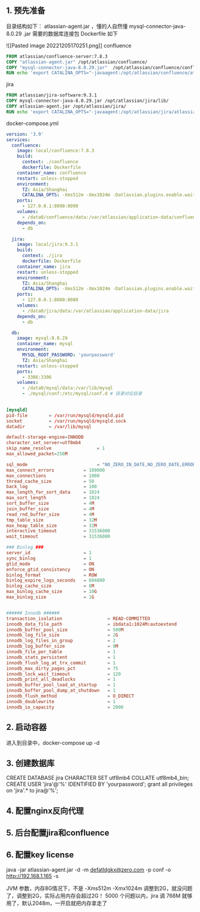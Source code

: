 ## 1. 预先准备
目录结构如下：
atlassian-agent.jar ，懂的人自然懂
mysql-connector-java-8.0.29 .jar   需要的数据库连接包
Dockerfile 如下

![[Pasted image 20221205170251.png]]
confluence
```dockerfile
FROM atlassian/confluence-server:7.8.3
COPY "atlassian-agent.jar" /opt/atlassian/confluence/
COPY "mysql-connector-java-8.0.29.jar"  /opt/atlassian/confluence/confluence/WEB-INF/lib/
RUN echo 'export CATALINA_OPTS="-javaagent:/opt/atlassian/confluence/atlassian-agent.jar ${CATALINA_OPTS}"' >> /opt/atlassian/confluence/bin/setenv.sh
```
jira
```dockerfile
FROM atlassian/jira-software:9.3.1
COPY mysql-connector-java-8.0.29.jar /opt/atlassian/jira/lib/
COPY atlassian-agent.jar /opt/atlassian/jira/
RUN echo 'export CATALINA_OPTS="-javaagent:/opt/atlassian/jira/atlassian-agent.jar ${CATALINA_OPTS}"' >> /opt/atlassian/jira/bin/setenv.sh

```
docker-compose.yml
```yml
version: '3.9'
services:
  confluence:
    image: local/confluence:7.8.3
    build:
      context: ./confluence
      dockerfile: Dockerfile
    container_name: confluence
    restart: unless-stopped
    environment:
      TZ: Asia/Shanghai
      CATALINA_OPTS: -Xms512m -Xmx1024m -Datlassian.plugins.enable.wait=300
    ports:
      - 127.0.0.1:8090:8090
    volumes:
      - /data0/confluence/data:/var/atlassian/application-data/confluence
    depends_on:
      - db

  jira:
    image: local/jira:9.3.1 
    build:
      context: ./jira
      dockerfile: Dockerfile
    container_name: jira
    restart: unless-stopped
    environment:
      TZ: Asia/Shanghai
      CATALINA_OPTS: -Xms512m -Xmx1024m -Datlassian.plugins.enable.wait=300
    ports:
      - 127.0.0.1:8080:8080
    volumes:
      - /data0/jira/data:/var/atlassian/application-data/jira
    depends_on:
      - db

  db:
    image: mysql:8.0.29
    container_name: mysql
    environment:
      MYSQL_ROOT_PASSWORD: 'yourpassword'
      TZ: Asia/Shanghai
    restart: unless-stopped
    ports:
      - 3306:3306
    volumes:
      - /data0/mysql/data:/var/lib/mysql
      - ./mysql/conf:/etc/mysql/conf.d # 目录对应目录
 
```

```cnf
[mysqld]
pid-file        = /var/run/mysqld/mysqld.pid
socket          = /var/run/mysqld/mysqld.sock
datadir         = /var/lib/mysql

default-storage-engine=INNODB
character_set_server=utf8mb4
skip_name_resolve                 = 1
max_allowed_packet=256M

sql_mode                          = "NO_ZERO_IN_DATE,NO_ZERO_DATE,ERROR_FOR_DIVISION_BY_ZERO,NO_ENGINE_SUBSTITUTION"
max_connect_errors           = 100000
max_connections              = 1000
thread_cache_size            = 50
back_log                     = 100
max_length_for_sort_data     = 1024
max_sort_length              = 1024
sort_buffer_size             = 4M
join_buffer_size             = 4M
read_rnd_buffer_size         = 4M
tmp_table_size               = 32M
max_heap_table_size          = 32M
interactive_timeout          = 31536000
wait_timeout                 = 31536000

### Binlog ###
server_id                    = 1
sync_binlog                  = 1
gtid_mode                    = ON
enforce_gtid_consistency     = ON
binlog_format                = ROW
binlog_expire_logs_seconds   = 604800
binlog_cache_size            = 8M
max_binlog_cache_size        = 10G
max_binlog_size              = 1G


###### Innodb ######
transaction_isolation                 = READ-COMMITTED
innodb_data_file_path                 = ibdata1:1024M:autoextend
innodb_buffer_pool_size               = 500M
innodb_log_file_size                  = 2G
innodb_log_files_in_group             = 2
innodb_log_buffer_size                = 8M
innodb_file_per_table                 = 1
innodb_stats_persistent               = 1
innodb_flush_log_at_trx_commit        = 1
innodb_max_dirty_pages_pct            = 75
innodb_lock_wait_timeout              = 120
innodb_print_all_deadlocks            = 1
innodb_buffer_pool_load_at_startup    = 1
innodb_buffer_pool_dump_at_shutdown   = 1
innodb_flush_method                   = O_DIRECT
innodb_doublewrite                    = 1
innodb_io_capacity                    = 2000
```

## 2. 启动容器

进入到目录中，docker-compose up -d

## 3. 创建数据库
CREATE DATABASE jira CHARACTER SET utf8mb4 COLLATE utf8mb4_bin;
CREATE USER 'jira'@'%' IDENTIFIED BY 'yourpassword';
grant all privileges on 'jira'.* to jira@'%';

## 4. 配置nginx反向代理

## 5. 后台配置jira和confluence

## 6. 配置key license

java -jar atlassian-agent.jar -d -m defatldgkx@zero.com -p conf -o http://192.168.1.165 -s 


JVM 参数，内存8G情况下，不是 -Xms512m -Xmx1024m 调整到2G，就没问题了，调整到2G，实际占用内存会超过2G！
5000 个问题以内，jira 调 768M 就够用了，默认2048m，一开启就把内存拿走了